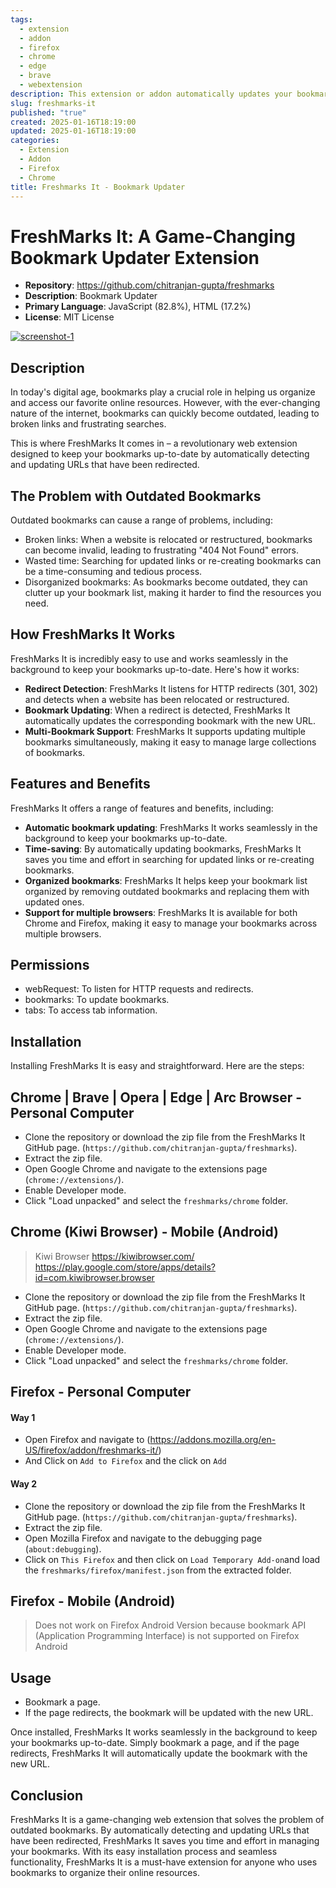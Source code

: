 ```yaml
---
tags:
  - extension
  - addon
  - firefox
  - chrome
  - edge
  - brave
  - webextension
description: This extension or addon automatically updates your bookmarks by replacing outdated URLs with their redirected counterparts. It ensures that your bookmarks always point to the current location, removing the old URLs for better organization and accuracy.
slug: freshmarks-it
published: "true"
created: 2025-01-16T18:19:00
updated: 2025-01-16T18:19:00
categories:
  - Extension
  - Addon
  - Firefox
  - Chrome
title: Freshmarks It - Bookmark Updater
---
```

# FreshMarks It: A Game-Changing Bookmark Updater Extension

- **Repository**: https://github.com/chitranjan-gupta/freshmarks
- **Description**: Bookmark Updater
- **Primary Language**: JavaScript (82.8%), HTML (17.2%)
- **License**: MIT License

[![screenshot-1](https://github.com/chitranjan-gupta/freshmarks/blob/master/chrome/screenshots/screenshot-1.png?raw=true)](https://github.com/chitranjan-gupta/freshmarks)

## Description
In today's digital age, bookmarks play a crucial role in helping us organize and access our favorite online resources. However, with the ever-changing nature of the internet, bookmarks can quickly become outdated, leading to broken links and frustrating searches.

This is where FreshMarks It comes in – a revolutionary web extension designed to keep your bookmarks up-to-date by automatically detecting and updating URLs that have been redirected.
## The Problem with Outdated Bookmarks

Outdated bookmarks can cause a range of problems, including:
- Broken links: When a website is relocated or restructured, bookmarks can become invalid, leading to frustrating "404 Not Found" errors.
- Wasted time: Searching for updated links or re-creating bookmarks can be a time-consuming and tedious process.
- Disorganized bookmarks: As bookmarks become outdated, they can clutter up your bookmark list, making it harder to find the resources you need.
## How FreshMarks It Works

FreshMarks It is incredibly easy to use and works seamlessly in the background to keep your bookmarks up-to-date. Here's how it works:
- **Redirect Detection**: FreshMarks It listens for HTTP redirects (301, 302) and detects when a website has been relocated or restructured.
- **Bookmark Updating**: When a redirect is detected, FreshMarks It automatically updates the corresponding bookmark with the new URL.
- **Multi-Bookmark Support**: FreshMarks It supports updating multiple bookmarks simultaneously, making it easy to manage large collections of bookmarks.
## Features and Benefits

FreshMarks It offers a range of features and benefits, including:
- **Automatic bookmark updating**: FreshMarks It works seamlessly in the background to keep your bookmarks up-to-date.
- **Time-saving**: By automatically updating bookmarks, FreshMarks It saves you time and effort in searching for updated links or re-creating bookmarks.
- **Organized bookmarks**: FreshMarks It helps keep your bookmark list organized by removing outdated bookmarks and replacing them with updated ones.
- **Support for multiple browsers**: FreshMarks It is available for both Chrome and Firefox, making it easy to manage your bookmarks across multiple browsers.
## Permissions
- webRequest: To listen for HTTP requests and redirects.
- bookmarks: To update bookmarks.
- tabs: To access tab information.
## Installation

Installing FreshMarks It is easy and straightforward. Here are the steps:
## Chrome | Brave | Opera | Edge | Arc Browser - Personal Computer

- Clone the repository or download the zip file from the FreshMarks It GitHub page. (`https://github.com/chitranjan-gupta/freshmarks`).
- Extract the zip file.
- Open Google Chrome and navigate to the extensions page (`chrome://extensions/`).
- Enable Developer mode.
- Click "Load unpacked" and select the `freshmarks/chrome` folder.
## Chrome (Kiwi Browser) - Mobile (Android)
> Kiwi Browser 
> https://kiwibrowser.com/
> https://play.google.com/store/apps/details?id=com.kiwibrowser.browser

- Clone the repository or download the zip file from the FreshMarks It GitHub page. (`https://github.com/chitranjan-gupta/freshmarks`).
- Extract the zip file.
- Open Google Chrome and navigate to the extensions page (`chrome://extensions/`).
- Enable Developer mode.
- Click "Load unpacked" and select the `freshmarks/chrome` folder.
## Firefox - Personal Computer

#### Way 1
 - Open Firefox and navigate to (https://addons.mozilla.org/en-US/firefox/addon/freshmarks-it/)
 - And Click on `Add to Firefox` and the click on `Add`
#### Way 2
- Clone the repository or download the zip file from the FreshMarks It GitHub page. (`https://github.com/chitranjan-gupta/freshmarks`).
- Extract the zip file.
- Open Mozilla Firefox and navigate to the debugging page (`about:debugging`).
- Click on `This Firefox` and then click on `Load Temporary Add-on`and load the `freshmarks/firefox/manifest.json` from the extracted folder.

## Firefox - Mobile (Android)

>Does not work on Firefox Android Version because bookmark API (Application Programming Interface) is not supported on Firefox Android
## Usage
- Bookmark a page.
- If the page redirects, the bookmark will be updated with the new URL.

Once installed, FreshMarks It works seamlessly in the background to keep your bookmarks up-to-date. Simply bookmark a page, and if the page redirects, FreshMarks It will automatically update the bookmark with the new URL.
## Conclusion

FreshMarks It is a game-changing web extension that solves the problem of outdated bookmarks. By automatically detecting and updating URLs that have been redirected, FreshMarks It saves you time and effort in managing your bookmarks. With its easy installation process and seamless functionality, FreshMarks It is a must-have extension for anyone who uses bookmarks to organize their online resources.